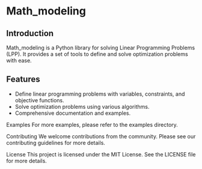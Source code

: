 # Math_modeling

## Introduction
Math_modeling is a Python library for solving Linear Programming Problems (LPP). It provides a set of tools to define and solve optimization problems with ease.

## Features
- Define linear programming problems with variables, constraints, and objective functions.
- Solve optimization problems using various algorithms.
- Comprehensive documentation and examples.

Examples
For more examples, please refer to the examples directory.

Contributing
We welcome contributions from the community. Please see our contributing guidelines for more details.

License
This project is licensed under the MIT License. See the LICENSE file for more details.
